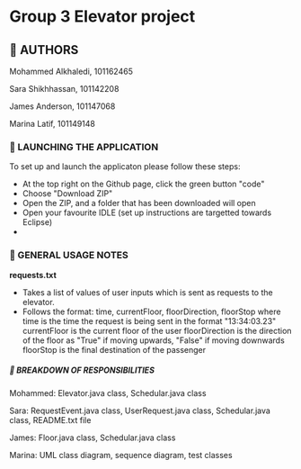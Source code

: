 # Group 3 Elevator project 

## 👥 AUTHORS 
Mohammed Alkhaledi, 101162465

Sara Shikhhassan, 101142208

James Anderson, 101147068

Marina Latif, 101149148


### 🚀 LAUNCHING THE APPLICATION
To set up and launch the applicaton please follow these steps:
- At the top right on the Github page, click the green button "code"
- Choose "Download ZIP"
- Open the ZIP, and a folder that has been downloaded will open
- Open your favourite IDLE (set up instructions are targetted towards Eclipse)
- 

### 📄 GENERAL USAGE NOTES
**requests.txt**
- Takes a list of values of user inputs which is sent as requests to the elevator. 
- Follows the format: time, currentFloor, floorDirection, floorStop
where time is the time the request is being sent in the format "13:34:03.23"
currentFloor is the current floor of the user 
floorDirection is the direction of the floor as "True" if moving upwards, "False" if moving downwards
floorStop is the final destination of the passenger







##### 🔨 BREAKDOWN OF RESPONSIBILITIES
Mohammed: Elevator.java class, Schedular.java class

Sara: RequestEvent.java class, UserRequest.java class, Schedular.java class, README.txt file

James: Floor.java class, Schedular.java class

Marina: UML class diagram, sequence diagram, test classes

